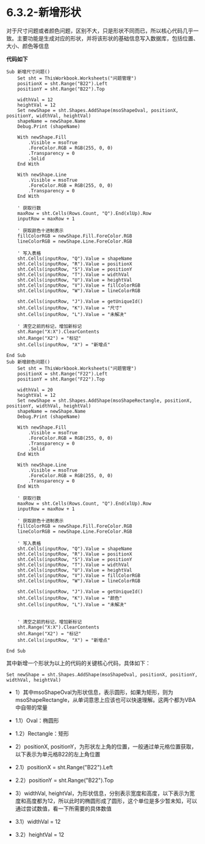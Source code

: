 # 6.3.2-新增形状

对于尺寸问题或者颜色问题，区别不大，只是形状不同而已，所以核心代码几乎一致。主要功能是生成对应的形状，并将该形状的基础信息写入数据库，包括位置、大小、颜色等信息

**代码如下**

```{code-block} basic
Sub 新增尺寸问题()
    Set sht = ThisWorkbook.Worksheets("问题管理")
    positionX = sht.Range("B22").Left
    positionY = sht.Range("B22").Top
    
    widthVal = 12
    heightVal = 12
    Set newShape = sht.Shapes.AddShape(msoShapeOval, positionX, positionY, widthVal, heightVal)
    shapeName = newShape.Name
    Debug.Print (shapeName)
    
    With newShape.Fill
        .Visible = msoTrue
        .ForeColor.RGB = RGB(255, 0, 0)
        .Transparency = 0
        .Solid
    End With

    With newShape.Line
        .Visible = msoTrue
        .ForeColor.RGB = RGB(255, 0, 0)
        .Transparency = 0
    End With
    
    ' 获取行数
    maxRow = sht.Cells(Rows.Count, "Q").End(xlUp).Row
    inputRow = maxRow + 1
    
    ' 获取颜色十进制表示
    fillColorRGB = newShape.Fill.ForeColor.RGB
    lineColorRGB = newShape.Line.ForeColor.RGB
    
    ' 写入表格
    sht.Cells(inputRow, "Q").Value = shapeName
    sht.Cells(inputRow, "R").Value = positionX
    sht.Cells(inputRow, "S").Value = positionY
    sht.Cells(inputRow, "T").Value = widthVal
    sht.Cells(inputRow, "U").Value = heightVal
    sht.Cells(inputRow, "V").Value = fillColorRGB
    sht.Cells(inputRow, "W").Value = lineColorRGB
    
    sht.Cells(inputRow, "J").Value = getUniqueId()
    sht.Cells(inputRow, "K").Value = "尺寸"
    sht.Cells(inputRow, "L").Value = "未解决"

    ' 清空之前的标记，增加新标记
    sht.Range("X:X").ClearContents
    sht.Range("X2") = "标记"
    sht.Cells(inputRow, "X") = "新增点"
    
End Sub
Sub 新增颜色问题()
    Set sht = ThisWorkbook.Worksheets("问题管理")
    positionX = sht.Range("F22").Left
    positionY = sht.Range("F22").Top
    
    widthVal = 20
    heightVal = 12
    Set newShape = sht.Shapes.AddShape(msoShapeRectangle, positionX, positionY, widthVal, heightVal)
    shapeName = newShape.Name
    Debug.Print (shapeName)
    
    With newShape.Fill
        .Visible = msoTrue
        .ForeColor.RGB = RGB(255, 0, 0)
        .Transparency = 0
        .Solid
    End With

    With newShape.Line
        .Visible = msoTrue
        .ForeColor.RGB = RGB(255, 0, 0)
        .Transparency = 0
    End With
    
    ' 获取行数
    maxRow = sht.Cells(Rows.Count, "Q").End(xlUp).Row
    inputRow = maxRow + 1
    
    ' 获取颜色十进制表示
    fillColorRGB = newShape.Fill.ForeColor.RGB
    lineColorRGB = newShape.Line.ForeColor.RGB
    
    ' 写入表格
    sht.Cells(inputRow, "Q").Value = shapeName
    sht.Cells(inputRow, "R").Value = positionX
    sht.Cells(inputRow, "S").Value = positionY
    sht.Cells(inputRow, "T").Value = widthVal
    sht.Cells(inputRow, "U").Value = heightVal
    sht.Cells(inputRow, "V").Value = fillColorRGB
    sht.Cells(inputRow, "W").Value = lineColorRGB

    sht.Cells(inputRow, "J").Value = getUniqueId()
    sht.Cells(inputRow, "K").Value = "颜色"
    sht.Cells(inputRow, "L").Value = "未解决"

    
    ' 清空之前的标记，增加新标记
    sht.Range("X:X").ClearContents
    sht.Range("X2") = "标记"
    sht.Cells(inputRow, "X") = "新增点"
    
End Sub

```

其中新增一个形状为以上的代码的关键核心代码，具体如下：

`Set newShape = sht.Shapes.AddShape(msoShapeOval, positionX, positionY, widthVal, heightVal)`

- 1）其中msoShapeOval为形状信息，表示圆形，如果为矩形，则为msoShapeRectangle，从单词意思上应该也可以快速理解。这两个都为VBA中自带的常量
- 1.1）Oval：椭圆形
- 1.2）Rectangle：矩形

- 2）positionX, positionY，为形状左上角的位置，一般通过单元格位置获取，以下表示为单元格B22的左上角位置
- 2.1）positionX = sht.Range("B22").Left
- 2.2）positionY = sht.Range("B22").Top

- 3）widthVal, heightVal，为形状信息，分别表示宽度和高度，以下表示为宽度和高度都为12，所以此时的椭圆形成了圆形，这个单位是多少暂未知，可以通过尝试数值，看一下所需要的具体数值
- 3.1）widthVal = 12 
- 3.2）heightVal = 12 


